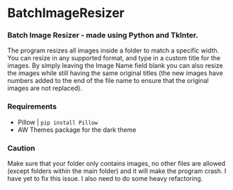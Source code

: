# BatchImageResizer
### Batch Image Resizer - made using Python and TkInter.

The program resizes all images inside a folder to match a specific width. You can resize in any supported format, and type in a custom title for the images.
By simply leaving the Image Name field blank you can also resize the images while still having the same original titles (the new images have numbers added to the end of the file name to ensure that the original images are not replaced).

### Requirements
- Pillow | `pip install Pillow`
- AW Themes package for the dark theme

### Caution
Make sure that your folder only contains images, no other files are allowed (except folders within the main folder) and it will make the program crash. I have yet to fix this issue. I also need to do some heavy refactoring.
